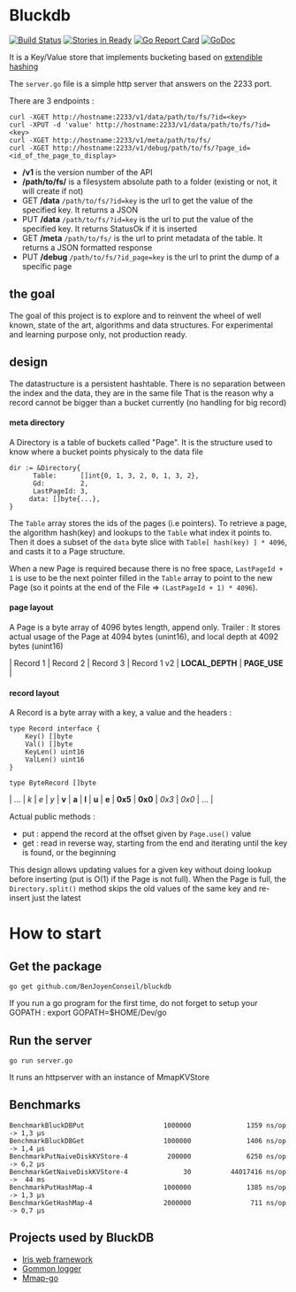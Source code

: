 # Bluckdb

[![Build Status](https://travis-ci.org/BenJoyenConseil/bluckdb.svg?branch=master)](https://travis-ci.org/BenJoyenConseil/bluckdb) [![Stories in Ready](https://badge.waffle.io/BenJoyenConseil/bluckdb.png?label=ready&title=Ready)](https://waffle.io/BenJoyenConseil/bluckdb) [![Go Report Card](https://goreportcard.com/badge/github.com/BenJoyenConseil/bluckdb)](https://goreportcard.com/report/github.com/BenJoyenConseil/bluckdb) [![GoDoc](https://godoc.org/github.com/BenJoyenConseil/bluckdb?status.svg)](https://godoc.org/github.com/BenJoyenConseil/bluckdb)

It is a Key/Value store that implements bucketing based on [extendible hashing](https://en.wikipedia.org/wiki/Extendible_hashing)

The ``server.go`` file is a simple http server that answers on the 2233 port.


There are 3 endpoints :

    curl -XGET http://hostname:2233/v1/data/path/to/fs/?id=<key>
    curl -XPUT -d 'value' http://hostname:2233/v1/data/path/to/fs/?id=<key>
    curl -XGET http://hostname:2233/v1/meta/path/to/fs/
    curl -XGET http://hostname:2233/v1/debug/path/to/fs/?page_id=<id_of_the_page_to_display>


+ **/v1** is the version number of the API
+ **/path/to/fs/** is a filesystem absolute path to a folder (existing or not, it will create if not)
+ GET **/data** ```/path/to/fs/?id=key``` is the url to get the value of the specified key. It returns a JSON
+ PUT **/data** ```/path/to/fs/?id=key``` is the url to put the value of the specified key. It returns StatusOk if it is inserted
+ GET **/meta** ```/path/to/fs/``` is the url to print metadata of the table. It returns a JSON formatted response
+ PUT **/debug** ```/path/to/fs/?id_page=key``` is the url to print the dump of a specific page

## the goal

The goal of this project is to explore and to reinvent the wheel of well known, state of the art, algorithms and data structures.
For experimental and learning purpose only, not production ready.


## design

The datastructure is a persistent hashtable. 
There is no separation between the index and the data, they are in the same file
That is the reason why a record cannot be bigger than a bucket currently (no handling for big record)

#### meta directory 

A Directory is a table of buckets called "Page". 
It is the structure used to know where a bucket points physicaly to the data file 

    dir := &Directory{
          Table:      []int{0, 1, 3, 2, 0, 1, 3, 2},
          Gd:         2,
          LastPageId: 3,
       	 data: []byte{...},
    }

The ```Table``` array stores the ids of the pages (i.e pointers). To retrieve a page, the algorithm
hash(key) and lookups to the ```Table``` what index it points to. Then it does a subset
of the ```data``` byte slice with ```Table[ hash(key) ] * 4096```, and casts it to a Page structure.

When a new Page is required because there is no free space, ```LastPageId + 1``` is use to be the next 
pointer filled in the ```Table``` array to point to the new Page (so it points at the end of the File => ```(LastPageId + 1) * 4096```).

#### page layout
A Page is a byte array of 4096 bytes length, append only. 
Trailer : It stores actual usage of the Page at 4094 bytes (unint16), and local depth at 4092 bytes (unint16)

| Record 1 | Record 2 | Record 3 | Record 1 v2 | **LOCAL_DEPTH** | **PAGE_USE** |  

#### record layout

A Record is a byte array with a key, a value and the headers :
 
    type Record interface {
        Key() []byte
        Val() []byte
        KeyLen() uint16
        ValLen() uint16
    }
    
    type ByteRecord []byte


| ... | *k* | *e* | *y* | **v** | **a** | **l** | **u** | **e** | **0x5** | **0x0** | *0x3* | *0x0* | ... |


Actual public methods :

* put : append the record at the offset given by `Page.use()` value
* get : read in reverse way, starting from the end and iterating until the key is found, or the beginning

This design allows updating values for a given key without doing lookup before inserting (put is O(1) if the Page is not full). When the Page is full, the `Directory.split()` method skips the old values of the same key and re-insert just the latest

# How to start

## Get the package

    go get github.com/BenJoyenConseil/bluckdb

If you run a go program for the first time, do not forget to setup your GOPATH : export GOPATH=$HOME/Dev/go

## Run the server

    go run server.go

It runs an httpserver with an instance of MmapKVStore

## Benchmarks
    
    BenchmarkBluckDBPut                    1000000	            1359 ns/op   -> 1,3 µs
    BenchmarkBluckDBGet                    1000000	            1406 ns/op   -> 1,4 µs
    BenchmarkPutNaiveDiskKVStore-4          200000              6250 ns/op   -> 6,2 µs
    BenchmarkGetNaiveDiskKVStore-4              30          44017416 ns/op   ->  44 ms
    BenchmarkPutHashMap-4                  1000000              1385 ns/op   -> 1,3 µs
    BenchmarkGetHashMap-4                  2000000               711 ns/op   -> 0,7 µs


## Projects used by BluckDB

 * [Iris web framework](https://github.com/kataras/iris)
 * [Gommon logger](https://github.com/labstack/gommon/log)
 * [Mmap-go](https://github.com/edsrzf/mmap-go)